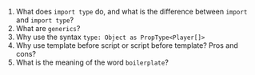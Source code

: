 1. What does `import type` do, and what is the difference between `import` and `import type`?
2. What are `generics`?
3. Why use the syntax `type: Object as PropType<Player[]>`
4. Why use template before script or script before template? Pros and cons?
5. What is the meaning of the word `boilerplate`?